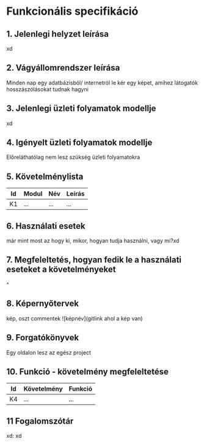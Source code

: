 # Funkcionális specifikáció
## 1. Jelenlegi helyzet leírása
xd
## 2. Vágyállomrendszer leírása
Minden nap egy adatbázisból/ internetról le kér egy képet, amihez látogatók hosszászólásokat tudnak hagyni
## 3. Jelenlegi üzleti folyamatok modellje
xd
## 4. Igényelt üzleti folyamatok modellje
Előreláthatólag nem lesz szükség üzleti folyamatokra
## 5. Követelménylista

| Id | Modul | Név | Leírás |
| :---: | --- | --- | --- |
| K1 | ...| ... | ... |

## 6. Használati esetek
már mint most az hogy ki, mikor, hogyan tudja használni, vagy mi?xd
## 7. Megfeleltetés, hogyan fedik le a használati eseteket a követelményeket
^
## 8. Képernyőtervek
kép, oszt commentek
![képnév](gitlink ahol a kép van)

## 9. Forgatókönyvek
Egy oldalon lesz az egész project
## 10. Funkció - követelmény megfeleltetése

| Id | Követelmény | Funkció |
| :---: | --- | --- |
| K4 | ... | ... |

## 11 Fogalomszótár
xd: xd
